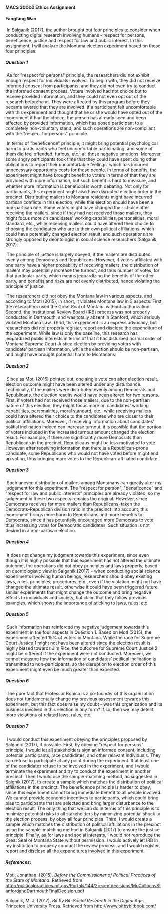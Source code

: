 #### MACS 30000 Ethics Assignment

#### Fangfang Wan

​	In Salganik (2017), the author brought out four principles to consider when conducting digital research involving humans - respect for persons, beneficence, justice and respect for law and public interest. In this assignment, I will analyze the Montana election experiment based on those four principles.

##### Question 1

​	As for "respect for persons" principle, the researchers did not exhibit enough respect for individuals involved. To begin with, they did not receive informed consent from participants, and they did not even try to conduct the informed consent process. Voters involved had not choice but to receive provided information, and they could not even opt out of the research beforehand. They were affected by this program before they became awared that they are involved. If a participant felt uncomfortable with this experiment and thought that he or she would have opted out of the experiment if had the choice, the person has already seen and been affected by provided information, which has posed participant to a completely non-voluntary stand, and such operations are non-compliant with the "respect for persons" principle.

​	In terms of "beneficence" principle, it might bring potential psychological harm to participants who feel uncomfortable participating, and some of them did feel offended, furious, etc., all those negative emotions. Moreover, some angry participants took time that they could have spent doing other obligations to report their uncomfortable feelings, which has incurred unnecessary opportunity costs for those people. In terms of benefits, the experiment might have brought benefit to voters in terms of that they are provided with more information, but such benefit is hard to measure, and whether more information is beneficial is worth debating. Not only for participants, this experiment might also have disrupted election order in the precinct. Distributing mailers to Montana residents might have incurred partisan conflicts in this election, while this election should have been a non-partisan one. Some voters might have changed their choice after receiving the mailers, since if they had not received those mailers, they might focus more on candidates' working capabilities, personalities, moral standard, etc., while receiving mailers could have altered their choice to choosing the candidates who are to their own political affiliations, which could have potentially changed election result, and such operations are strongly opposed by deontologist in social science researchers (Salganik, 2017).

​	The principle of justice is largely obeyed, if the mailers are distributed evenly among Democrats and Republicans. However, if voters affiliated with one party have a higher probability of receiving mailers, the distribution of mailers may potentially increase the turnout, and thus number of votes, for that particular party, which means jeopardizing the benefits of the other party, and benefits and risks are not evenly distributed, hence violating the principle of justice.

​	The researchers did not obey the Montana law in various aspects, and according to Motl (2015), in short, it violates Montana law in 3 aspects. First, the researchers used the Great Seal of Montana without authorization. Second, the Institutional Review Board (IRB) process was not properly conducted in Dartmouth, and was totally absent in Stanford, which seriouly violated Montana Law. Thrid, this experiment is an express advocacy, but researchers did not properly register, report and disclose the expenditure of the experiment. While law is only the baseline, this research has jeopardized public interests in terms of that it has disturbed normal order of Montana Supreme Court Justice election by providing voters with candidate' partisan information, while the election should be non-partisan, and might have brought potential harm to Montanans. 

##### Question 2

​	Since as Motl (2015) pointed out, one single vote can alter election result, election outcome might have been altered under any disturbance. Technically, if the mailers were distributed evenly among Democrats and Republicans, the election results would have been altered for two reasons. First, if voters had not received those mailers, due to the non-partisan nature of this election, they might focus more on candidates' working capabilities, personalities, moral standard, etc., while receiving mailers could have altered their choice to the candidates who are closer to their political affiliations. Moreover, if receiving information about candidates' politial inclination indeed can increase turnout, it is possible that the portion of voters included in the increased turnout amount changed the election result. For example, if there are significantly more Democrats than Republicans in the precinct, Republicans might be less motivated to vote. However, after receiving information that there is a Republican-prone candidate, some Republicans who would not have voted before might end up voting, thus bringing more votes to the Republican-affiliated candidate. 

##### Question 3

​	Such uneven distribution of mailers among Montanans can greatly alter my judgement for this experiment. The "respect for person", "beneficence" and "respect for law and public interests" principles are already violated, so my judgement in these two aspects remains the original. However, since Democrats receives far more mailers than Republicans, taken the Democrats-Republican division ratio in the precinct into account, this experiment brings more harm to Republicans and more benefits to Democrats, since it has potentially encouraged more Democrats to vote, thus increasing votes for Democratic candidates. Such situation is not desired in a non-partisan election.

##### Question 4

​	It does not change my judgment towards this experiment, since even though it is highly possible that this experiment has not altered the ultimate outcome, the operations did not obey principles and laws properly, based on deontologistic view in Salganik (2017) - when conducting social science experiments involving human beings, researchers should obey existing laws, rules, principles, procedures, etc., even if the violation might not have changed the ultimate result, otherwise it could have been triggered future similar experiments that might change the outcome and bring negative effects to individuals and society, but claim that they follow previous examples, which shows the importance of sticking to laws, rules, etc.

##### Question 5

​	Such information has reinforced my negative judgement towards this experiment in the four aspects in Question 1. Based on Motl (2015), the experiment affected 15% of voters in Montana. While the race for Supreme Court Justice 1 might not have been altered since the election result is highly biased towards Jim Rice, the outcome for Supreme Court Justice 2 might be different if the experiment were not conducted. Moreover, we cannot measure how the information of candidates' potilical inclination is transmitted to non-participants, so the disruption to election order of this experiment might even be much greater than expected. 

##### Question 6

​	The pure fact that Professor Bonica is a co-founder of this organization does not fundamentally change my previous assessment towards this experiment, but this fact does raise my doubt - was this organization and its business involved in this election in any form? If so, then we may detect more violations of related laws, rules, etc. 

##### Question 7

​	I would conduct this experiment obeying the principles proposed by Salganik (2017), if possible. First, by obeying "respect for persons" principle, I would let all stakeholders sign an informed consent, including potential participants, race candidates, and other relavant individuals. They can refuse to participate at any point during the experiment. If at least one of the candidates refuse to be involved in the experiment, and I would terminate the experiment and try to conduct the experiment in another precinct. Then I would use the sample-matching method, as suggested in Salgnik (2017), to create a sample which matches the distribution of political affiliations in the precinct. The beneficence principle is harder to obey, since this experiment cannot bring immediate benefit to all people involved. We cannot provide economic incentives to participants, which could bring bias to participants that are selected and bring larger disturbance to the election result. The only thing that we can do in terms of this principle is to minimize potential risks to all stakeholders by minimizing potential shock to the election process, by obey all four principles. Third, I would create a sample which matches the distribution of political affiliations in the precinct using the sample-matching method in Salganik (2017) to ensure the justice principle. Finally, as for laws and social interests, I would not reproduce the Great Seal of Montana State without permission. I would actively let IRB in my institution to properly conduct the review process, and I would register, report and disclose all the expenditures involved in this experiment. 

##### References:

Motl, Jonathan. (2015). *Before the Commissioner of Political Practices of the State of Montana*. Retrieved from http://politicalpractices.mt.gov/Portals/144/2recentdecisions/McCullochvStanfordandDartmouthFinalDecision.pdf

Salganik, M. J. (2017). *Bit by Bit: Social Research in the Digital Age*. Princeton University Press. Retrieved from http://www.bitbybitbook.com/



